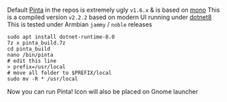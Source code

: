 Default [Pinta](https://github.com/PintaProject/Pinta) in the repos is extremely ugly `v1.6.x` & is based on [mono](https://github.com/mono/mono) This is a compiled version `v2.2.2` based on modern UI running under [dotnet8](https://github.com/dotnet/runtime) This is tested under Armbian `jammy` / `noble` releases

```
sudo apt install dotnet-runtime-8.0
7z x pinta_build.7z
cd pinta_build
nano /bin/pinta
# edit this line
> prefix=/usr/local
# move all folder to $PREFIX/local
sudo mv -R * /usr/local
```

Now you can run Pinta! Icon will also be placed on Gnome launcher
